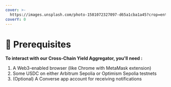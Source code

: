 ```yaml
---
cover: >-
  https://images.unsplash.com/photo-1581072327097-d65a1cba1a45?crop=entropy&cs=srgb&fm=jpg&ixid=M3wxOTcwMjR8MHwxfHNlYXJjaHw3fHxyZXxlbnwwfHx8fDE3MjU3ODE0NzJ8MA&ixlib=rb-4.0.3&q=85
coverY: 0
---
```


# 🥨 Prerequisites

**To interact with our Cross-Chain Yield Aggregator, you'll need :**

1. A Web3-enabled browser (like Chrome with MetaMask extension)
2. Some USDC on either Arbitrum Sepolia or Optimism Sepolia testnets
3. (Optional) A Converse app account for receiving notifications
